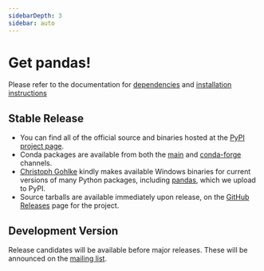 ```yaml
---
sidebarDepth: 3
sidebar: auto
---
```


# Get pandas!

Please refer to the documentation for [dependencies](https://pandas.pydata.org/pandas-docs/stable/install.html#dependencies) and [installation instructions](https://pandas.pydata.org/pandas-docs/stable/install.html)

## Stable Release

- You can find all of the official source and binaries hosted at the [PyPI project page](https://pypi.org/project/pandas/).
- Conda packages are available from both the [main](https://repo.continuum.io/pkgs/) and [conda-forge](https://anaconda.org/conda-forge/pandas) channels.
- [Christoph Gohlke](http://www.lfd.uci.edu/~gohlke) kindly makes available Windows binaries for current versions of many Python packages, including [pandas](http://www.lfd.uci.edu/~gohlke/pythonlibs/#pandas), which we upload to PyPI.
- Source tarballs are available immediately upon release, on the [GitHub Releases](https://github.com/pydata/pandas/releases) page for the project.

## Development Version

Release candidates will be available before major releases. These will be announced on the [mailing list](https://mail.python.org/mailman/listinfo/pandas-dev).

